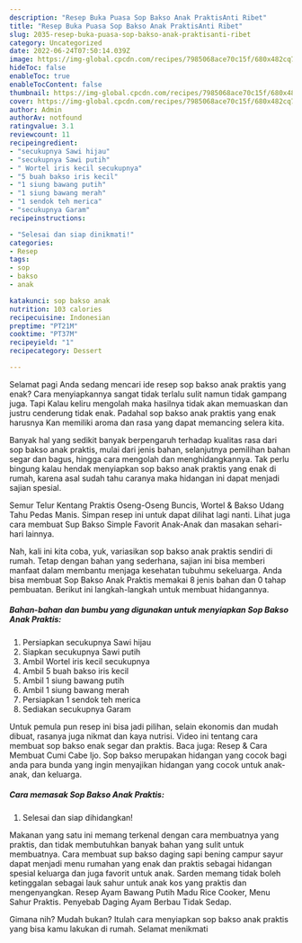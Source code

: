 ```yaml
---
description: "Resep Buka Puasa Sop Bakso Anak PraktisAnti Ribet"
title: "Resep Buka Puasa Sop Bakso Anak PraktisAnti Ribet"
slug: 2035-resep-buka-puasa-sop-bakso-anak-praktisanti-ribet
category: Uncategorized
date: 2022-06-24T07:50:14.039Z
image: https://img-global.cpcdn.com/recipes/7985068ace70c15f/680x482cq70/sop-bakso-anak-praktis-foto-resep-utama.jpg
hideToc: false
enableToc: true
enableTocContent: false
thumbnail: https://img-global.cpcdn.com/recipes/7985068ace70c15f/680x482cq70/sop-bakso-anak-praktis-foto-resep-utama.jpg
cover: https://img-global.cpcdn.com/recipes/7985068ace70c15f/680x482cq70/sop-bakso-anak-praktis-foto-resep-utama.jpg
author: Admin
authorAv: notfound
ratingvalue: 3.1
reviewcount: 11
recipeingredient:
- "secukupnya Sawi hijau"
- "secukupnya Sawi putih"
- " Wortel iris kecil secukupnya"
- "5 buah bakso iris kecil"
- "1 siung bawang putih"
- "1 siung bawang merah"
- "1 sendok teh merica"
- "secukupnya Garam"
recipeinstructions:

- "Selesai dan siap dinikmati!"
categories:
- Resep
tags:
- sop
- bakso
- anak

katakunci: sop bakso anak 
nutrition: 103 calories
recipecuisine: Indonesian
preptime: "PT21M"
cooktime: "PT37M"
recipeyield: "1"
recipecategory: Dessert

---
```



Selamat pagi Anda sedang mencari ide resep sop bakso anak praktis yang enak? Cara menyiapkannya sangat tidak terlalu sulit namun tidak gampang juga. Tapi Kalau keliru mengolah maka hasilnya tidak akan memuaskan dan justru cenderung tidak enak. Padahal sop bakso anak praktis yang enak harusnya Kan memiliki aroma dan rasa yang dapat memancing selera kita.


Banyak hal yang sedikit banyak berpengaruh terhadap kualitas rasa dari sop bakso anak praktis, mulai dari jenis bahan, selanjutnya pemilihan bahan segar dan bagus, hingga cara mengolah dan menghidangkannya. Tak perlu bingung kalau hendak menyiapkan sop bakso anak praktis yang enak di rumah, karena asal sudah tahu caranya maka hidangan ini dapat menjadi sajian spesial.

Semur Telur Kentang Praktis Oseng-Oseng Buncis, Wortel &amp; Bakso Udang Tahu Pedas Manis. Simpan resep ini untuk dapat dilihat lagi nanti. Lihat juga cara membuat Sup Bakso Simple Favorit Anak-Anak dan masakan sehari-hari lainnya.


Nah, kali ini kita coba, yuk, variasikan sop bakso anak praktis sendiri di rumah. Tetap dengan bahan yang sederhana, sajian ini bisa memberi manfaat dalam membantu menjaga kesehatan tubuhmu sekeluarga. Anda bisa membuat Sop Bakso Anak Praktis memakai 8 jenis bahan dan 0 tahap pembuatan. Berikut ini langkah-langkah untuk membuat hidangannya.

<!--inarticleads1-->

##### Bahan-bahan dan bumbu yang digunakan untuk menyiapkan Sop Bakso Anak Praktis:

1. Persiapkan secukupnya Sawi hijau
1. Siapkan secukupnya Sawi putih
1. Ambil  Wortel iris kecil secukupnya
1. Ambil 5 buah bakso iris kecil
1. Ambil 1 siung bawang putih
1. Ambil 1 siung bawang merah
1. Persiapkan 1 sendok teh merica
1. Sediakan secukupnya Garam


Untuk pemula pun resep ini bisa jadi pilihan, selain ekonomis dan mudah dibuat, rasanya juga nikmat dan kaya nutrisi. Video ini tentang cara membuat sop bakso enak segar dan praktis. Baca juga: Resep &amp; Cara Membuat Cumi Cabe Ijo. Sop bakso merupakan hidangan yang cocok bagi anda para bunda yang ingin menyajikan hidangan yang cocok untuk anak-anak, dan keluarga. 

<!--inarticleads2-->

##### Cara memasak Sop Bakso Anak Praktis:


1. Selesai dan siap dihidangkan!

Makanan yang satu ini memang terkenal dengan cara membuatnya yang praktis, dan tidak membutuhkan banyak bahan yang sulit untuk membuatnya. Cara membuat sup bakso daging sapi bening campur sayur dapat menjadi menu rumahan yang enak dan praktis sebagai hidangan spesial keluarga dan juga favorit untuk anak. Sarden memang tidak boleh ketinggalan sebagai lauk sahur untuk anak kos yang praktis dan mengenyangkan. Resep Ayam Bawang Putih Madu Rice Cooker, Menu Sahur Praktis. Penyebab Daging Ayam Berbau Tidak Sedap. 

Gimana nih? Mudah bukan? Itulah cara menyiapkan sop bakso anak praktis yang bisa kamu lakukan di rumah. Selamat menikmati
